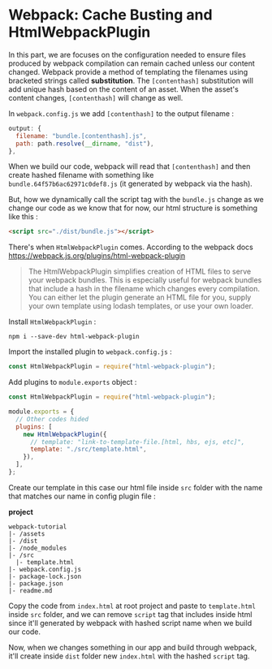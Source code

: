 # Webpack: Cache Busting and HtmlWebpackPlugin

In this part, we are focuses on the configuration needed to ensure files produced by webpack
compilation can remain cached unless our content changed. Webpack provide a method of templating the
filenames using bracketed strings called **substitution**. The `[contenthash]` substitution will add
unique hash based on the content of an asset. When the asset's content changes, `[contenthash]` will
change as well.

In `webpack.config.js` we add `[contenthash]` to the output filename :

```javascript
output: {
  filename: "bundle.[contenthash].js",
  path: path.resolve(__dirname, "dist"),
},
```

When we build our code, webpack will read that `[contenthash]` and then create hashed filename with
something like `bundle.64f57b6ac62971c0def8.js` (it generated by webpack via the hash).

But, how we dynamically call the script tag with the `bundle.js` change as we change our code as we
know that for now, our html structure is something like this :

```html
<script src="./dist/bundle.js"></script>
```

There's when `HtmlWebpackPlugin` comes. According to the webpack docs
https://webpack.js.org/plugins/html-webpack-plugin

> The HtmlWebpackPlugin simplifies creation of HTML files to serve your webpack bundles. This is
> especially useful for webpack bundles that include a hash in the filename which changes every
> compilation. You can either let the plugin generate an HTML file for you, supply your own template
> using lodash templates, or use your own loader.

Install `HtmlWebpackPlugin` :

```npm
npm i --save-dev html-webpack-plugin
```

Import the installed plugin to `webpack.config.js` :

```javascript
const HtmlWebpackPlugin = require("html-webpack-plugin");
```

Add plugins to `module.exports` object :

```javascript
const HtmlWebpackPlugin = require("html-webpack-plugin");

module.exports = {
  // Other codes hided
  plugins: [
    new HtmlWebpackPlugin({
      // template: "link-to-template-file.[html, hbs, ejs, etc]",
      template: "./src/template.html",
    }),
  ],
};
```

Create our template in this case our html file inside `src` folder with the name that matches our
name in config plugin file :

**project**

```
webpack-tutorial
|- /assets
|- /dist
|- /node_modules
|- /src
  |- template.html
|- webpack.config.js
|- package-lock.json
|- package.json
|- readme.md
```

Copy the code from `index.html` at root project and paste to `template.html` inside `src` folder,
and we can remove `script` tag that includes inside html since it'll generated by webpack with
hashed script name when we build our code.

Now, when we changes something in our app and build through webpack, it'll create inside `dist`
folder new `index.html` with the hashed `script` tag.
